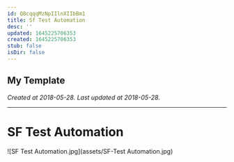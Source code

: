 ```yaml
---
id: Q8cqqqMzNpIIlnXIIbBm1
title: Sf Test Automation
desc: ''
updated: 1645225706353
created: 1645225706353
stub: false
isDir: false
---
```

My Template
---

_Created at 2018-05-28._
_Last updated at 2018-05-28._




---

# SF Test Automation


![SF Test Automation.jpg](assets/SF-Test Automation.jpg)

